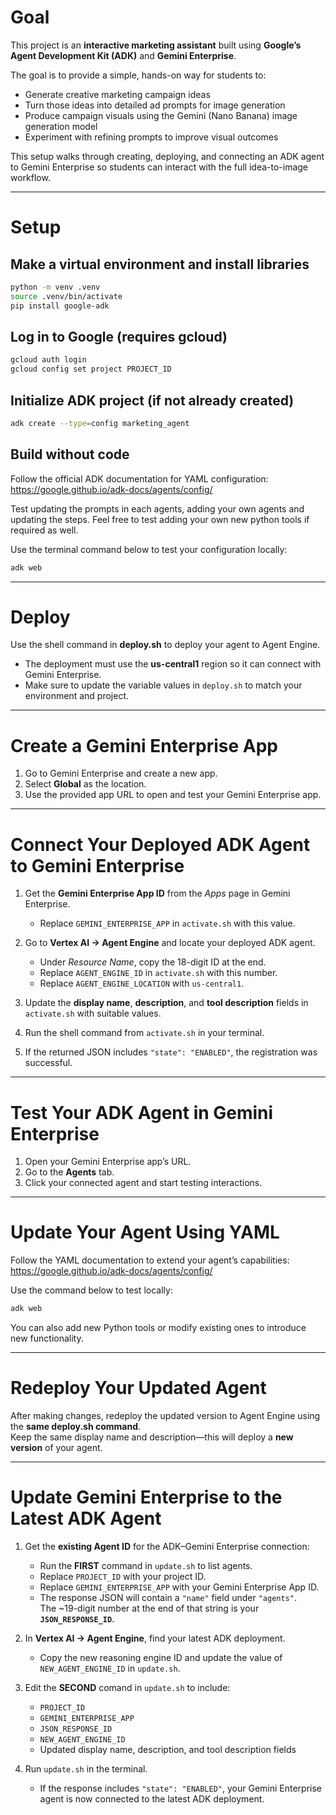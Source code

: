 # Goal
This project is an **interactive marketing assistant** built using **Google’s Agent Development Kit (ADK)** and **Gemini Enterprise**.

The goal is to provide a simple, hands-on way for students to:
- Generate creative marketing campaign ideas  
- Turn those ideas into detailed ad prompts for image generation  
- Produce campaign visuals using the Gemini (Nano Banana) image generation model  
- Experiment with refining prompts to improve visual outcomes  

This setup walks through creating, deploying, and connecting an ADK agent to Gemini Enterprise so students can interact with the full idea-to-image workflow.

---

# Setup

## Make a virtual environment and install libraries
```bash
python -m venv .venv
source .venv/bin/activate
pip install google-adk
```

## Log in to Google (requires gcloud)
```bash
gcloud auth login
gcloud config set project PROJECT_ID
```

## Initialize ADK project (if not already created)
```bash
adk create --type=config marketing_agent
```

## Build without code
Follow the official ADK documentation for YAML configuration:  
https://google.github.io/adk-docs/agents/config/

Test updating the prompts in each agents, adding your own agents and updating the steps.
Feel free to test adding your own new python tools if required as well.

Use the terminal command below to test your configuration locally:
```bash
adk web
```

---

# Deploy

Use the shell command in **deploy.sh** to deploy your agent to Agent Engine.  
- The deployment must use the **us-central1** region so it can connect with Gemini Enterprise.  
- Make sure to update the variable values in `deploy.sh` to match your environment and project.  

---

# Create a Gemini Enterprise App

1. Go to Gemini Enterprise and create a new app.  
2. Select **Global** as the location.  
3. Use the provided app URL to open and test your Gemini Enterprise app.  

---

# Connect Your Deployed ADK Agent to Gemini Enterprise

1. Get the **Gemini Enterprise App ID** from the *Apps* page in Gemini Enterprise.  
   - Replace `GEMINI_ENTERPRISE_APP` in `activate.sh` with this value.  

2. Go to **Vertex AI → Agent Engine** and locate your deployed ADK agent.  
   - Under *Resource Name*, copy the 18-digit ID at the end.  
   - Replace `AGENT_ENGINE_ID` in `activate.sh` with this number.  
   - Replace `AGENT_ENGINE_LOCATION` with `us-central1`.  

3. Update the **display name**, **description**, and **tool description** fields in `activate.sh` with suitable values.  

4. Run the shell command from `activate.sh` in your terminal.  

5. If the returned JSON includes `"state": "ENABLED"`, the registration was successful.  

---

# Test Your ADK Agent in Gemini Enterprise

1. Open your Gemini Enterprise app’s URL.  
2. Go to the **Agents** tab.  
3. Click your connected agent and start testing interactions.  

---

# Update Your Agent Using YAML

Follow the YAML documentation to extend your agent’s capabilities:  
https://google.github.io/adk-docs/agents/config/

Use the command below to test locally:
```bash
adk web
```

You can also add new Python tools or modify existing ones to introduce new functionality.

---

# Redeploy Your Updated Agent

After making changes, redeploy the updated version to Agent Engine using the **same deploy.sh command**.  
Keep the same display name and description—this will deploy a **new version** of your agent.

---

# Update Gemini Enterprise to the Latest ADK Agent

1. Get the **existing Agent ID** for the ADK–Gemini Enterprise connection:
   - Run the **FIRST** command in `update.sh` to list agents.
   - Replace `PROJECT_ID` with your project ID.
   - Replace `GEMINI_ENTERPRISE_APP` with your Gemini Enterprise App ID.
   - The response JSON will contain a `"name"` field under `"agents"`.  
     The ~19-digit number at the end of that string is your **`JSON_RESPONSE_ID`**.

2. In **Vertex AI → Agent Engine**, find your latest ADK deployment.
   - Copy the new reasoning engine ID and update the value of `NEW_AGENT_ENGINE_ID` in `update.sh`.

3. Edit the **SECOND** comand in `update.sh` to include:
   - `PROJECT_ID`
   - `GEMINI_ENTERPRISE_APP`
   - `JSON_RESPONSE_ID`
   - `NEW_AGENT_ENGINE_ID`
   - Updated display name, description, and tool description fields

4. Run `update.sh` in the terminal.  
   - If the response includes `"state": "ENABLED"`, your Gemini Enterprise agent is now connected to the latest ADK deployment.
